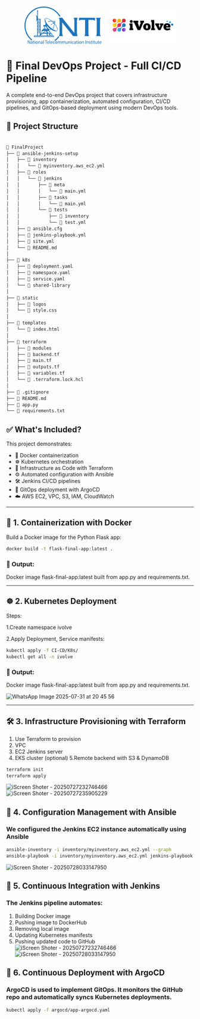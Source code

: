 <p align="center">
  <img src="static/logos/nti-logo.png" height="100"/>
  &nbsp;&nbsp;&nbsp;&nbsp;
  <img src="static/logos/ivolve-logo.png" height="100"/>
</p>

# 🚀 Final DevOps Project - Full CI/CD Pipeline

A complete end-to-end DevOps project that covers infrastructure provisioning, app containerization, automated configuration, CI/CD pipelines, and GitOps-based deployment using modern DevOps tools.




## 📁 Project Structure

```bash

📁 FinalProject
├── 📂 ansible-jenkins-setup
│   ├── 📂 inventory
│   │   └── 📄 myinventory.aws_ec2.yml
│   ├── 📂 roles
│   │   └── 📂 jenkins
│   │       ├── 📂 meta
│   │       │   └── 📄 main.yml
│   │       ├── 📂 tasks
│   │       │   └── 📄 main.yml
│   │       └── 📂 tests
│   │           ├── 📄 inventory
│   │           └── 📄 test.yml
│   ├── 📄 ansible.cfg
│   ├── 📄 jenkins-playbook.yml
│   ├── 📄 site.yml
│   └── 📄 README.md
│
├── 📂 k8s
│   ├── 📄 deployment.yaml
│   ├── 📄 namespace.yaml
│   ├── 📄 service.yaml
│   └── 🔗 shared-library
│
├── 📂 static
│   ├── 📂 logos
│   └── 📄 style.css
│
├── 📂 templates
│   └── 📄 index.html
│
├── 📂 terraform
│   ├── 📂 modules
│   ├── 📄 backend.tf
│   ├── 📄 main.tf
│   ├── 📄 outputs.tf
│   ├── 📄 variables.tf
│   └── 📄 .terraform.lock.hcl
│
├── 📄 .gitignore
├── 📄 README.md
├── 📄 app.py
└── 📄 requirements.txt


```


## ✅ What's Included?

This project demonstrates:

- 🐳 Docker containerization  
- ☸️ Kubernetes orchestration  
- 🧱 Infrastructure as Code with Terraform  
- ⚙️ Automated configuration with Ansible  
- 🛠️ Jenkins CI/CD pipelines  
- 🚀 GitOps deployment with ArgoCD  
- ☁️ AWS EC2, VPC, S3, IAM, CloudWatch  

---

## 🐳 1. Containerization with Docker

Build a Docker image for the Python Flask app:

```bash
docker build -t flask-final-app:latest .
```

### 🎯 Output:

Docker image flask-final-app:latest built from app.py and requirements.txt.

---


## ☸️ 2. Kubernetes Deployment
Steps:

1.Create namespace ivolve

2.Apply Deployment, Service manifests:

```bash
kubectl apply -f CI-CD/K8s/
kubectl get all -n ivolve

```

### 🎯 Output:

Docker image flask-final-app:latest built from app.py and requirements.txt.

![WhatsApp Image 2025-07-31 at 20 45 56](https://github.com/user-attachments/assets/373f62a2-6b08-4d16-926f-cc69d35e948b)

---

## 🛠️ 3. Infrastructure Provisioning with Terraform

1. Use Terraform to provision
2. VPC
3. EC2 Jenkins server
4. EKS cluster (optional)
5.Remote backend with S3 & DynamoDB

```bash
terraform init
terraform apply

```
![iScreen Shoter - 20250727232746466](https://github.com/user-attachments/assets/73add9ea-34fb-4e27-b5ac-42fa0828cc8f)
![iScreen Shoter - 20250727235905229](https://github.com/user-attachments/assets/ea8fd04f-0c48-4106-ba0d-99bbe401edb3)



## 🔧 4. Configuration Management with Ansible

### We configured the Jenkins EC2 instance automatically using Ansible

```bash
ansible-inventory -i inventory/myinventory.aws_ec2.yml --graph
ansible-playbook -i inventory/myinventory.aws_ec2.yml jenkins-playbook.yml

```
![iScreen Shoter - 20250728033147950](https://github.com/user-attachments/assets/b2800746-cf6e-4e26-90bf-93f06fd7b045)


## 🔁 5. Continuous Integration with Jenkins

### The Jenkins pipeline automates:

1. Building Docker image
2. Pushing image to DockerHub
3. Removing local image
4. Updating Kubernetes manifests
5. Pushing updated code to GitHub
![iScreen Shoter - 20250727232746466](https://github.com/user-attachments/assets/624560ed-cafa-43de-938c-766d4cca817b)
![iScreen Shoter - 20250728033147950](https://github.com/user-attachments/assets/b2800746-cf6e-4e26-90bf-93f06fd7b045)

## 🚀 6. Continuous Deployment with ArgoCD

### ArgoCD is used to implement GitOps. It monitors the GitHub repo and automatically syncs Kubernetes deployments.

```bash
kubectl apply -f argocd/app-argocd.yaml

```
